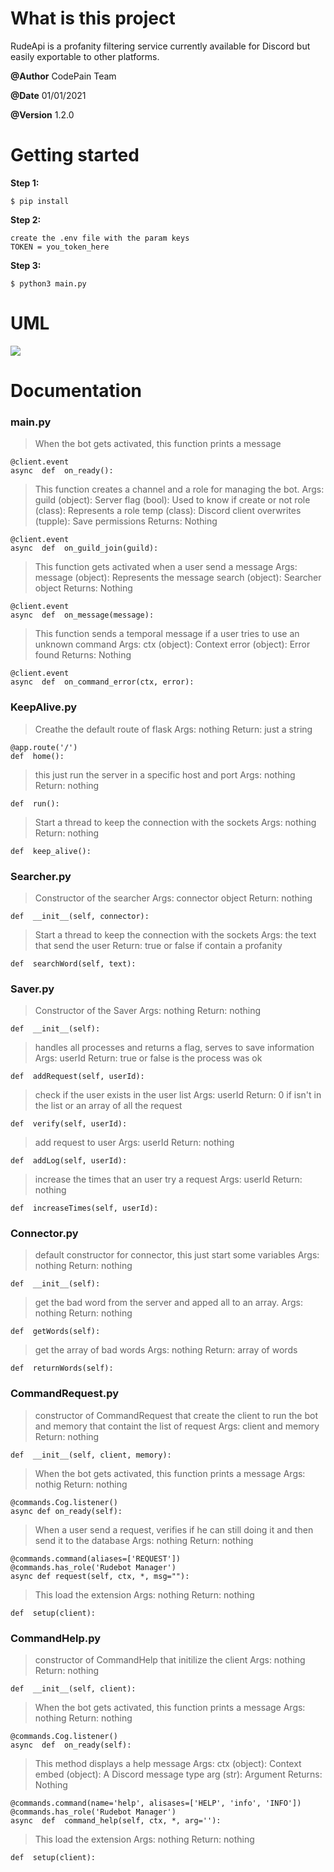 # What is this project
RudeApi is a profanity filtering service currently available for Discord but easily exportable to other platforms.

**@Author** CodePain Team


**@Date** 01/01/2021


**@Version** 1.2.0


# Getting started
**Step 1:**
```
$ pip install
```
**Step 2:**
```
create the .env file with the param keys
TOKEN = you_token_here
```
**Step 3:**
```
$ python3 main.py
```
# UML

![](`https://raw.githubusercontent.com/JoshuaMeza/CodePain_POO/SecondDeployment/Code/DiscordBot/RudeApiV2/img/uml.jpg`)


# Documentation

### main.py
> When the bot gets activated, this function prints a message
```
@client.event
async  def  on_ready():
```

> This function creates a channel and a role for managing the bot.
Args:
guild (object): Server
flag (bool): Used to know if create or not
role (class): Represents a role
temp (class): Discord client
overwrites (tupple): Save permissions
Returns:
Nothing
```
@client.event
async  def  on_guild_join(guild):
```

> This function gets activated when a user send a message
Args:
message (object): Represents the message
search (object): Searcher object
Returns:
Nothing

```
@client.event
async  def  on_message(message):
```


>This function sends a temporal message if a user tries to use an unknown command
Args:
ctx (object): Context
error (object): Error found
Returns:
Nothing
```
@client.event
async  def  on_command_error(ctx, error):
```

### KeepAlive.py
>Creathe the default route of flask
Args:
nothing
Return:
just a string
```
@app.route('/')
def  home():
```
>this just run the server in a specific host and port
Args:
nothing
Return:
nothing  
```
def  run():
  ```
>Start a thread to keep the connection with the sockets
Args:
nothing
Return:
nothing  
```
def  keep_alive():
```

### Searcher.py
>Constructor of the searcher
Args:
connector object 
Return:
nothing
```
def  __init__(self, connector):
```

>Start a thread to keep the connection with the sockets
Args:
the text that send the user
Return:
true or false if contain a profanity
```
def  searchWord(self, text):
```
### Saver.py

>Constructor of the Saver
Args:
nothing
Return:
nothing
```
def  __init__(self):
```

>handles all processes and returns a flag, serves to save information
Args:
userId
Return:
true or false is the process was ok
```
def  addRequest(self, userId):
```
>check if the user exists in the user list
Args:
userId
Return:
0 if isn't in the list or an array of all the request
```
def  verify(self, userId):
```
>add request to user 
Args:
userId
Return:
nothing

```
def  addLog(self, userId):
```
 
>increase the times that an user try a request
Args:
userId
Return:
nothing
```
def  increaseTimes(self, userId):
```

### Connector.py
>default constructor for connector, this just start some variables
Args:
nothing
Return:
nothing
```
def  __init__(self):
```
>get the bad word from the server and apped all to an array.
Args:
nothing
Return:
nothing
```
def  getWords(self):
```
>get the array of bad words
Args:
nothing
Return:
array of words
```
def  returnWords(self):
```

### CommandRequest.py
>constructor of CommandRequest that create the client to run the bot and memory that containt the list of request
Args:
client and memory
Return:
nothing
```
def  __init__(self, client, memory):
```
>When the bot gets activated, this function prints a message
Args:
nothig
Return:
nothing
```
@commands.Cog.listener()
async def on_ready(self):
```
>When a user send a request, verifies if he can still doing it and then send it to the database
Args:
nothing
Return:
nothing
```
@commands.command(aliases=['REQUEST'])
@commands.has_role('Rudebot Manager')
async def request(self, ctx, *, msg=""):
```
>This load the extension
Args:
nothing
Return:
nothing
```
def  setup(client):
```

### CommandHelp.py
> constructor of CommandHelp that initilize the client
Args:
nothing
Return:
nothing
```
def  __init__(self, client):
```
>When the bot gets activated, this function prints a message
Args:
nothing
Return:
nothing
```
@commands.Cog.listener()
async  def  on_ready(self):
```
>This method displays a help message
Args:
ctx (object): Context
embed (object): A Discord message type
arg (str): Argument
Returns:
Nothing
```
@commands.command(name='help', alisases=['HELP', 'info', 'INFO'])
@commands.has_role('Rudebot Manager')
async  def  command_help(self, ctx, *, arg=''):
```
>This load the extension
Args:
nothing
Return:
nothing
```
def  setup(client):
```